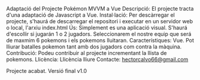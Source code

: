 Adaptació del Projecte Pokémon MVVM a Vue
    Descripció: 
    El projecte tracta d'una adaptació de Javascript a Vue.
    Instal·lació: 
    Per descàrregar el projecte, s'haurá de descarregar el repositori i executar en un servidor web o local, l'arxiu index.html
    Ús: 
    Simplement es una aplicació visual. S'haurá d'escollir si jugarán 1 o 2 jugadors. Seleccionarem el nostre equip que será de maxmim 6 pokemons i els pokemons lluitaran.
    Característiques: 
    Vue. Pot lliurar batalles pokemon tant amb dos jugadors com contra la màquina.
    Contribució: 
    Podeu contribuir al projecte incrementant la llista de pokemons.
    Llicència: 
    Llicència lliure
    Contacte:
    hectorcalvo66@gmail.com

Projecte acabat.
Versió final v1.0
